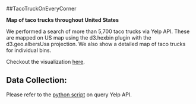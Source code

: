 #\#TacoTruckOnEveryCorner

__Map of taco trucks throughout United States__

We performed a search of more than 5,700 taco trucks via Yelp API. These are mapped on US map using the d3.hexbin plugin with the d3.geo.albersUsa projection. We also show a detailed map of taco trucks for individual bins. 

Checkout the visualization [here](https://rupenp.github.io/TacoTrucksOnEveryCorner/).

Data Collection:
----------------
Please refer to the [python script](https://github.com/rupenp/TacoTrucksOnEveryCorner/blob/master/scripts/queryYelp.py) on query Yelp API.

